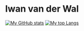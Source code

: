 <div align="center">

  <h1>Iwan van der Wal</h1>
  
  [![My GitHub stats](https://github-readme-stats.vercel.app/api?username=IJuanTM&hide_title=true&count_private=true&include_all_commits=true&theme=dark)](https://github.com/anuraghazra/github-readme-stats)
  [![My top Langs](https://github-readme-stats.vercel.app/api/top-langs/?username=IJuanTM&hide=hack,tsql&layout=compact&card_width=288&custom_title=Most%20used%20languages&langs_count=6&hide_title&theme=dark)](https://github.com/anuraghazra/github-readme-stats)

</div>
